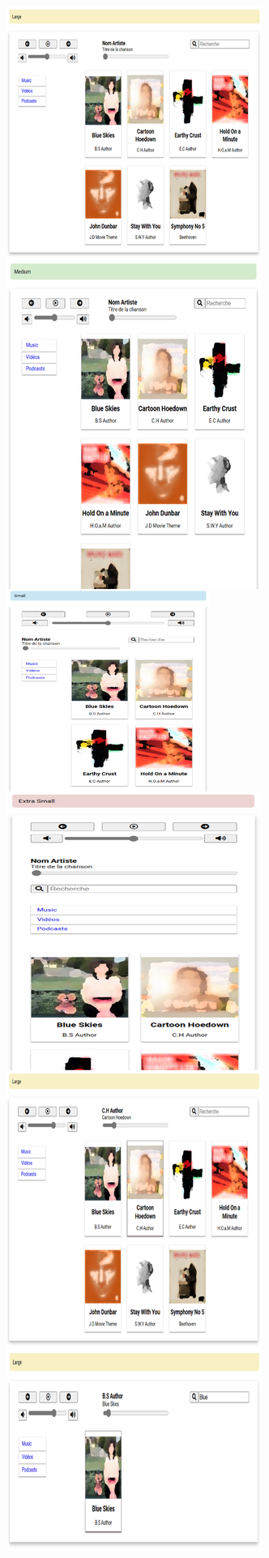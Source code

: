 <img align="center" src="./previews/Large.png" width="700" height="500" />
<img align="center" src="./previews/Medium.PNG" width="650" height="650" />
<img align="center" src="./previews/Small.PNG" width="400" height="400" />
<img align="center" src="./previews/Extra_Small.PNG" width="600" height="550" />
<img align="center" src="./previews/Play.PNG" width="600" height="550" />
<img align="center" src="./previews/Research.PNG" width="600" height="400" />


